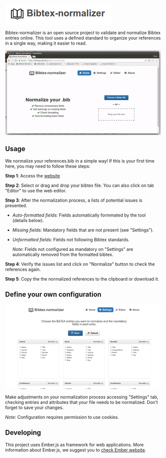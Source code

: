 ![Bibtex-normalizer](public/assets/images/steps/bibtex-normalizer.png)

Bibtex-normalizer is an open source project to validate and normalize Bibtex entries online.
This tool uses a defined standard to organize your references in a single way, making it
easier to read.

<p align="center">
  <img src="public/assets/images/steps/mainpage.gif">
</p>

## Usage

We normalize your references.bib in a simple way! If this is your first time here, you may need to follow these steps:

**Step 1**: Access the [website](https://hsborges.github.io/bibtex-normalizer)

**Step 2**: Select or drag and drop your bibtex file. You can also click on tab "Editor" to use the web editor.

**Step 3**: After the normalization process, a lists of potential issues is presented.

* *Auto-formatted fields:* Fields automatically formmated by the tool (details below).
* *Missing fields:* Mandatory fields that are not present (see "Settings").
* *Unformatted fields:* Fields not following Bibtex standards.

  *Note*: Fields not configured as mandatory on "Settings" are automatically removed from the formatted bibtex.

**Step 4**: Verify the issues list and click on "Normalize" button to check the references again.

**Step 5**: Copy the the normalized references to the clipboard or download it.


## Define your own configuration


![Configuration](public/assets/images/steps/configuration.png)


Make adjustments on your normalization process accessing "Settings" tab, checking entries and attributes that your file needs to be normalized. Don't forget to save your changes.

*Note*: Configuration requires permission to use cookies.

## Developing

This project uses Ember.js as framework for web applications. More information about Ember.js, we suggest you to [check Ember website](https://www.emberjs.com/).
